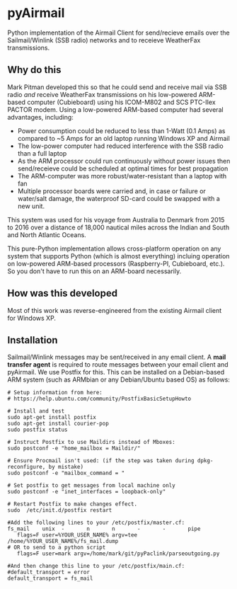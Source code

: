 # pyAirmail
Python implementation of the Airmail Client for send/recieve emails over the Sailmail/Winlink (SSB radio) networks and to receieve WeatherFax transmissions.  

## Why do this 
Mark Pitman developed this so that he could send and receive mail via SSB radio *and* receive WeatherFax transmissions on his low-powered ARM-based computer (Cubieboard) using his ICOM-M802 and SCS PTC-IIex PACTOR modem.  Using a low-powered ARM-based computer had several advantages, including:
* Power consumption could be reduced to less than 1-Watt (0.1 Amps) as compared to ~5 Amps for an old laptop running Windows XP and Airmail
* The low-power computer had reduced interference with the SSB radio than a full laptop
* As the ARM processor could run continuously without power issues then send/receieve could be scheduled at optimal times for best propagation
* The ARM-computer was more robust/water-resistant than a laptop with fan
* Multiple processor boards were carried and, in case or failure or water/salt damage, the waterproof SD-card could be swapped with a new unit.

This system was used for his voyage from Australia to Denmark from 2015 to 2016 over a distance of 18,000 nautical miles across the Indian and South and North Atlantic Oceans.

This pure-Python implementation allows cross-platform operation on any system that supports Python (which is almost everything) incluing operation on low-powered ARM-based processors (Raspberry-PI, Cubieboard, etc.).  So you don't have to run this on an ARM-board necessarily.

## How was this developed 
Most of this work was reverse-engineered from the existing Airmail client for Windows XP.   

## Installation 
Sailmail/Winlink messages may be sent/received in any email client. A **mail transfer agent** is required to route messages between your email client and pyAirmail.  We use Postfix for this.  This can be installed on a Debian-based ARM system (such as ARMbian or any Debian/Ubuntu based OS) as follows:

```
# Setup information from here:
# https://help.ubuntu.com/community/PostfixBasicSetupHowto

# Install and test
sudo apt-get install postfix
sudo apt-get install courier-pop
sudo postfix status

# Instruct Postfix to use Maildirs instead of Mboxes:
sudo postconf -e "home_mailbox = Maildir/"

# Ensure Procmail isn't used: (if the step was taken during dpkg-reconfigure, by mistake) 
sudo postconf -e "mailbox_command = "

# Set postfix to get messages from local machine only
sudo postconf -e "inet_interfaces = loopback-only"

# Restart Postfix to make changes effect. 
sudo  /etc/init.d/postfix restart

#Add the following lines to your /etc/postfix/master.cf:
fs_mail    unix  -       n       n       -       -       pipe
   flags=F user=%YOUR_USER_NAME% argv=tee /home/%YOUR_USER_NAME%/fs_mail.dump
# OR to send to a python script
   flags=F user=mark argv=/home/mark/git/pyPaclink/parseoutgoing.py

#And then change this line to your /etc/postfix/main.cf:
#default_transport = error
default_transport = fs_mail
```

